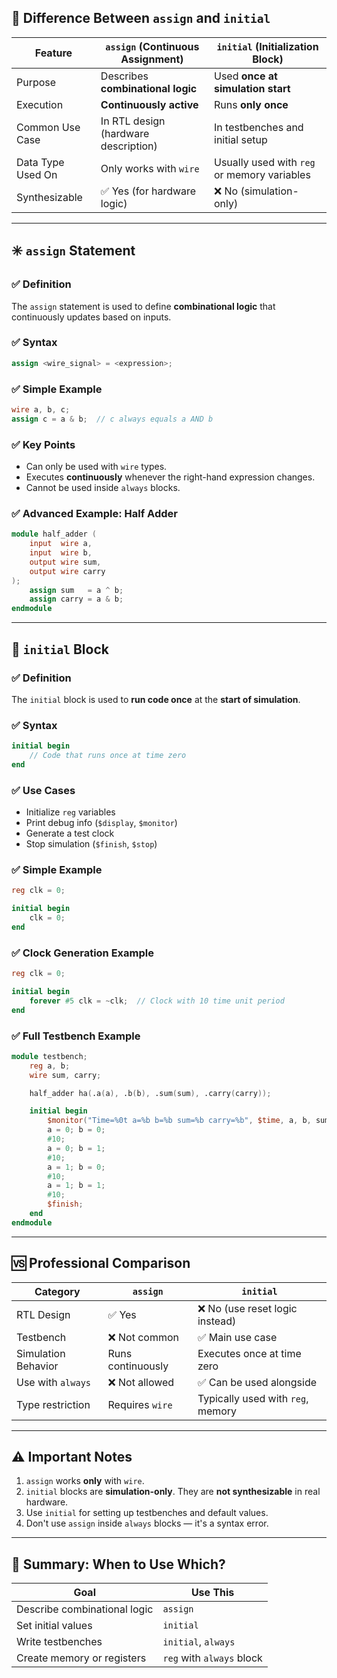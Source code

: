 ## 🧠 Difference Between `assign` and `initial`


| Feature           | `assign` (Continuous Assignment)     | `initial` (Initialization Block)            |
| ----------------- | ------------------------------------ | ------------------------------------------- |
| Purpose           | Describes **combinational logic**    | Used **once at simulation start**           |
| Execution         | **Continuously active**              | Runs **only once**                          |
| Common Use Case   | In RTL design (hardware description) | In testbenches and initial setup            |
| Data Type Used On | Only works with `wire`               | Usually used with `reg` or memory variables |
| Synthesizable     | ✅ Yes (for hardware logic)           | ❌ No (simulation-only)                      |

---

## ✳️ `assign` Statement

### ✅ Definition

The `assign` statement is used to define **combinational logic** that continuously updates based on inputs.

### ✅ Syntax

```verilog
assign <wire_signal> = <expression>;
```

### ✅ Simple Example

```verilog
wire a, b, c;
assign c = a & b;  // c always equals a AND b
```

### ✅ Key Points

* Can only be used with `wire` types.
* Executes **continuously** whenever the right-hand expression changes.
* Cannot be used inside `always` blocks.

### ✅ Advanced Example: Half Adder

```verilog
module half_adder (
    input  wire a,
    input  wire b,
    output wire sum,
    output wire carry
);
    assign sum   = a ^ b;
    assign carry = a & b;
endmodule
```

---

## 🔄 `initial` Block

### ✅ Definition

The `initial` block is used to **run code once** at the **start of simulation**.

### ✅ Syntax

```verilog
initial begin
    // Code that runs once at time zero
end
```

### ✅ Use Cases

* Initialize `reg` variables
* Print debug info (`$display`, `$monitor`)
* Generate a test clock
* Stop simulation (`$finish`, `$stop`)

### ✅ Simple Example

```verilog
reg clk = 0;

initial begin
    clk = 0;
end
```

### ✅ Clock Generation Example

```verilog
reg clk = 0;

initial begin
    forever #5 clk = ~clk;  // Clock with 10 time unit period
end
```

### ✅ Full Testbench Example

```verilog
module testbench;
    reg a, b;
    wire sum, carry;

    half_adder ha(.a(a), .b(b), .sum(sum), .carry(carry));

    initial begin
        $monitor("Time=%0t a=%b b=%b sum=%b carry=%b", $time, a, b, sum, carry);
        a = 0; b = 0;
        #10;
        a = 0; b = 1;
        #10;
        a = 1; b = 0;
        #10;
        a = 1; b = 1;
        #10;
        $finish;
    end
endmodule
```

---

## 🆚 Professional Comparison

| Category            | `assign`          | `initial`                         |
| ------------------- | ----------------- | --------------------------------- |
| RTL Design          | ✅ Yes             | ❌ No (use reset logic instead)    |
| Testbench           | ❌ Not common      | ✅ Main use case                   |
| Simulation Behavior | Runs continuously | Executes once at time zero        |
| Use with `always`   | ❌ Not allowed     | ✅ Can be used alongside           |
| Type restriction    | Requires `wire`   | Typically used with `reg`, memory |

---

## ⚠️ Important Notes

1. `assign` works **only** with `wire`.
2. `initial` blocks are **simulation-only**. They are **not synthesizable** in real hardware.
3. Use `initial` for setting up testbenches and default values.
4. Don't use `assign` inside `always` blocks — it's a syntax error.

---

## 🎯 Summary: When to Use Which?

| Goal                         | Use This                  |
| ---------------------------- | ------------------------- |
| Describe combinational logic | `assign`                  |
| Set initial values           | `initial`                 |
| Write testbenches            | `initial`, `always`       |
| Create memory or registers   | `reg` with `always` block |
